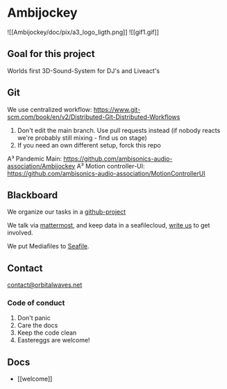 # Ambijockey
![[Ambijockey/doc/pix/a3_logo_ligth.png]]
![[gif1.gif]]
## Goal for this project
Worlds first 3D-Sound-System for DJ's and Liveact's

## Git
We use centralized workflow:
https://www.git-scm.com/book/en/v2/Distributed-Git-Distributed-Workflows

1. Don't edit the main branch. Use pull requests instead (if nobody reacts we're probably still mixing - find us on stage)
2. If you need an own different setup, forck this repo

A³ Pandemic Main:
https://github.com/ambisonics-audio-association/Ambijockey
A³ Motion controller-UI:
https://github.com/ambisonics-audio-association/MotionControllerUI

## Blackboard
We organize our tasks in a [github-project](https://github.com/orgs/ambisonics-audio-association/projects/1)

We talk via [mattermost](https://talk.lilbits.de/ambisonics), and keep data in a seafilecloud, [write us](mailto:contact@orbitalwaves.net) to get involved.

We put Mediafiles to [Seafile](https://tinycloud.lilbits.de/Media).

## Contact
[contact@orbitalwaves.net](mailto:contact@orbitalwaves.net)

### Code of conduct
1. Don't panic
2. Care the docs
3. Keep the code clean
4. Eastereggs are welcome!

## Docs
- [[welcome]]